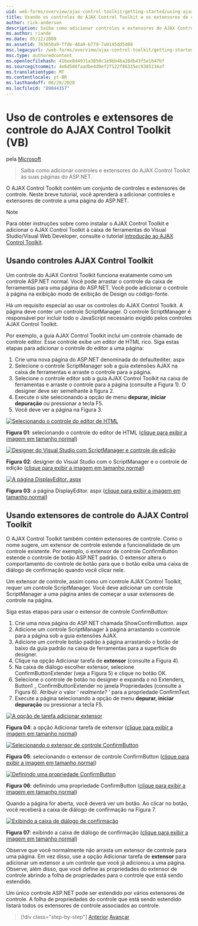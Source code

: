 ```yaml
---
uid: web-forms/overview/ajax-control-toolkit/getting-started/using-ajax-control-toolkit-controls-and-control-extenders-vb
title: Usando os controles do AJAX Control Toolkit e os extensores de controle (VB) | Microsoft Docs
author: rick-anderson
description: Saiba como adicionar controles e extensores do AJAX Control Toolkit às suas páginas do ASP.NET.
ms.author: riande
ms.date: 05/12/2009
ms.assetid: 763650a9-ffde-46a9-b779-7a9145dd5d88
msc.legacyurl: /web-forms/overview/ajax-control-toolkit/getting-started/using-ajax-control-toolkit-controls-and-control-extenders-vb
msc.type: authoredcontent
ms.openlocfilehash: 416ee0d4931a3850c1e9bb4ba28db43f5e1647bf
ms.sourcegitcommit: 4e6d586faadbe4d9ef27122f86335ec9385134af
ms.translationtype: MT
ms.contentlocale: pt-BR
ms.lasthandoff: 08/28/2020
ms.locfileid: "89044357"
---
```

# <a name="using-ajax-control-toolkit-controls-and-control-extenders-vb"></a>Uso de controles e extensores de controle do AJAX Control Toolkit (VB)

pela [Microsoft](https://github.com/microsoft)

> Saiba como adicionar controles e extensores do AJAX Control Toolkit às suas páginas do ASP.NET.

O AJAX Control Toolkit contém um conjunto de controles e extensores de controle. Neste breve tutorial, você aprenderá a adicionar controles e extensores de controle a uma página do ASP.NET.

> [!NOTE] 
> 
> Para obter instruções sobre como instalar o AJAX Control Toolkit e adicionar o AJAX Control Toolkit à caixa de ferramentas do Visual Studio/Visual Web Developer, consulte o tutorial [introdução ao AJAX Control Toolkit](get-started-with-the-ajax-control-toolkit-vb.md).

## <a name="using-ajax-control-toolkit-controls"></a>Usando controles AJAX Control Toolkit

Um controle do AJAX Control Toolkit funciona exatamente como um controle ASP.NET normal. Você pode arrastar o controle da caixa de ferramentas para uma página do ASP.NET. Você pode adicionar o controle à página na exibição modo de exibição de Design ou código-fonte.

Há um requisito especial ao usar os controles do AJAX Control Toolkit. A página deve conter um controle ScriptManager. O controle ScriptManager é responsável por incluir todo o JavaScript necessário exigido pelos controles AJAX Control Toolkit.

Por exemplo, a guia AJAX Control Toolkit inclui um controle chamado de controle editor. Esse controle exibe um editor de HTML rico. Siga estas etapas para adicionar o controle do editor a uma página:

1. Crie uma nova página do ASP.NET denominada do defaultediter. aspx
2. Selecione o controle ScriptManager sob a guia extensões AJAX na caixa de ferramentas e arraste o controle para a página.
3. Selecione o controle editor sob a guia AJAX Control Toolkit na caixa de ferramentas e arraste o controle para a página (consulte a Figura 1). O designer deve ser semelhante à figura 2.
4. Execute o site selecionando a opção de menu **depurar, iniciar depuração** ou pressionar a tecla F5.
5. Você deve ver a página na Figura 3.

[![Selecionando o controle do editor de HTML](using-ajax-control-toolkit-controls-and-control-extenders-vb/_static/image1.jpg)](using-ajax-control-toolkit-controls-and-control-extenders-vb/_static/image1.png)

**Figura 01**: selecionando o controle do editor de HTML ([clique para exibir a imagem em tamanho normal](using-ajax-control-toolkit-controls-and-control-extenders-vb/_static/image2.png))

[![Designer do Visual Studio com ScriptManager e controle de edição](using-ajax-control-toolkit-controls-and-control-extenders-vb/_static/image2.jpg)](using-ajax-control-toolkit-controls-and-control-extenders-vb/_static/image3.png)

**Figura 02**: designer do Visual Studio com o ScriptManager e o controle de edição ([clique para exibir a imagem em tamanho normal](using-ajax-control-toolkit-controls-and-control-extenders-vb/_static/image4.png))

[![A página DisplayEditor. aspx](using-ajax-control-toolkit-controls-and-control-extenders-vb/_static/image3.jpg)](using-ajax-control-toolkit-controls-and-control-extenders-vb/_static/image5.png)

**Figura 03**: a página DisplayEditor. aspx ([clique para exibir a imagem em tamanho normal](using-ajax-control-toolkit-controls-and-control-extenders-vb/_static/image6.png))

## <a name="using-ajax-control-toolkit-control-extenders"></a>Usando extensores de controle do AJAX Control Toolkit

O AJAX Control Toolkit também contém extensores de controle. Como o nome sugere, um extensor de controle estende a funcionalidade de um controle existente. Por exemplo, o extensor de controle ConfirmButton estende o controle de botão ASP.NET padrão. O extensor altera o comportamento do controle de botão para que o botão exiba uma caixa de diálogo de confirmação quando você clicar nele.

Um extensor de controle, assim como um controle AJAX Control Toolkit, requer um controle ScriptManager. Você deve adicionar um controle ScriptManager a uma página antes de começar a usar extensores de controle na página.

Siga estas etapas para usar o extensor de controle ConfirmButton:

1. Crie uma nova página do ASP.NET chamada ShowConfirmButton. aspx
2. Adicione um controle ScriptManager à página arrastando o controle para a página sob a guia extensões AJAX.
3. Adicione um controle botão padrão à página arrastando o botão de baixo da guia padrão na caixa de ferramentas para a superfície do designer.
4. Clique na opção Adicionar tarefa de **extensor** (consulte a Figura 4).
5. Na caixa de diálogo escolher extensor, selecione ConfirmButtonExtender (veja a Figura 5) e clique no botão OK.
6. Selecione o controle de botão no designer e expanda o nó Extenders, Button1 \_ ConfirmButtonExtender no janela Propriedades (consulte a Figura 6). Atribuir o valor *' realmente? '* para a propriedade ConfirmText.
7. Execute a página selecionando a opção de menu **depurar, iniciar depuração** ou pressionar a tecla F5.

[![A opção de tarefa adicionar extensor](using-ajax-control-toolkit-controls-and-control-extenders-vb/_static/image4.jpg)](using-ajax-control-toolkit-controls-and-control-extenders-vb/_static/image7.png)

**Figura 04**: a opção Adicionar tarefa de extensor ([clique para exibir a imagem em tamanho normal](using-ajax-control-toolkit-controls-and-control-extenders-vb/_static/image8.png))

[![Selecionando o extensor de controle ConfirmButton](using-ajax-control-toolkit-controls-and-control-extenders-vb/_static/image5.jpg)](using-ajax-control-toolkit-controls-and-control-extenders-vb/_static/image9.png)

**Figura 05**: selecionando o extensor de controle ConfirmButton ([clique para exibir a imagem em tamanho normal](using-ajax-control-toolkit-controls-and-control-extenders-vb/_static/image10.png))

[![Definindo uma propriedade ConfirmButton](using-ajax-control-toolkit-controls-and-control-extenders-vb/_static/image6.jpg)](using-ajax-control-toolkit-controls-and-control-extenders-vb/_static/image11.png)

**Figura 06**: definindo uma propriedade ConfirmButton ([clique para exibir a imagem em tamanho normal](using-ajax-control-toolkit-controls-and-control-extenders-vb/_static/image12.png))

Quando a página for aberta, você deverá ver um botão. Ao clicar no botão, você receberá a caixa de diálogo de confirmação na Figura 7.

[![Exibindo a caixa de diálogo de confirmação](using-ajax-control-toolkit-controls-and-control-extenders-vb/_static/image7.jpg)](using-ajax-control-toolkit-controls-and-control-extenders-vb/_static/image13.png)

**Figura 07**: exibindo a caixa de diálogo de confirmação ([clique para exibir a imagem em tamanho normal](using-ajax-control-toolkit-controls-and-control-extenders-vb/_static/image14.png))

Observe que você normalmente não arrasta um extensor de controle para uma página. Em vez disso, use a opção Adicionar tarefa de **extensor** para adicionar um extensor a um controle que você já adicionou a uma página. Observe, além disso, que você define as propriedades do extensor de controle abrindo a folha de propriedades para o controle que está sendo estendido.

Um único controle ASP.NET pode ser estendido por vários extensores de controle. A folha de propriedades do controle que está sendo estendido listará todos os extensores de controle associados ao controle.

> [!div class="step-by-step"]
> [Anterior](get-started-with-the-ajax-control-toolkit-vb.md) 
>  [Avançar](creating-a-custom-ajax-control-toolkit-control-extender-vb.md)
